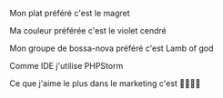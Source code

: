 Mon plat préféré c'est le magret

Ma couleur préférée c'est le violet cendré

Mon groupe de bossa-nova préféré c'est Lamb of god

Comme IDE j'utilise PHPStorm

Ce que j'aime le plus dans le marketing c'est 🤑🤑🤑🤑
